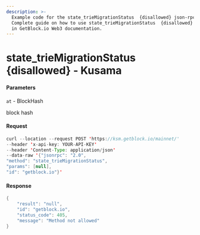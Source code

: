 ```yaml
---
description: >-
  Example code for the state_trieMigrationStatus  {disallowed} json-rpc method.
  Сomplete guide on how to use state_trieMigrationStatus  {disallowed} json-rpc
  in GetBlock.io Web3 documentation.
---
```


# state\_trieMigrationStatus {disallowed} - Kusama

#### Parameters

`at` - BlockHash

block hash

#### Request

```java
curl --location --request POST 'https://ksm.getblock.io/mainnet/' 
--header 'x-api-key: YOUR-API-KEY' 
--header 'Content-Type: application/json' 
--data-raw '{"jsonrpc": "2.0",
"method": "state_trieMigrationStatus",
"params": [null],
"id": "getblock.io"}'
```

#### Response

```java
{
    "result": "null",
    "id": "getblock.io",
    "status_code": 405,
    "message": "Method not allowed"
}
```
